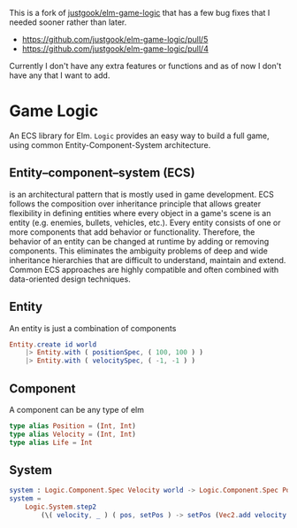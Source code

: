 This is a fork of [justgook/elm-game-logic](https://github.com/justgook/elm-game-logic)
that has a few bug fixes that I needed sooner rather than later.

* https://github.com/justgook/elm-game-logic/pull/5
* https://github.com/justgook/elm-game-logic/pull/4

Currently I don't have any extra features or functions and
as of now I don't have any that I want to add.

# Game Logic

An ECS library for Elm. `Logic` provides an easy way to build a full game, using common Entity-Component-System architecture.


## Entity–component–system (ECS)

is an architectural pattern that is mostly used in game development. ECS follows the composition over inheritance principle that allows greater flexibility in defining entities where every object in a game's scene is an entity (e.g. enemies, bullets, vehicles, etc.). Every entity consists of one or more components that add behavior or functionality. Therefore, the behavior of an entity can be changed at runtime by adding or removing components. This eliminates the ambiguity problems of deep and wide inheritance hierarchies that are difficult to understand, maintain and extend. Common ECS approaches are highly compatible and often combined with data-oriented design techniques.

## Entity

An entity is just a combination of components

```elm
Entity.create id world
    |> Entity.with ( positionSpec, ( 100, 100 ) )
    |> Entity.with ( velocitySpec, ( -1, -1 ) )
```

## Component

A component can be any type of elm
```elm
type alias Position = (Int, Int)
type alias Velocity = (Int, Int)
type alias Life = Int
```

## System


```elm
system : Logic.Component.Spec Velocity world -> Logic.Component.Spec Position world -> System world
system =
    Logic.System.step2
        (\( velocity, _ ) ( pos, setPos ) -> setPos (Vec2.add velocity pos))
```
